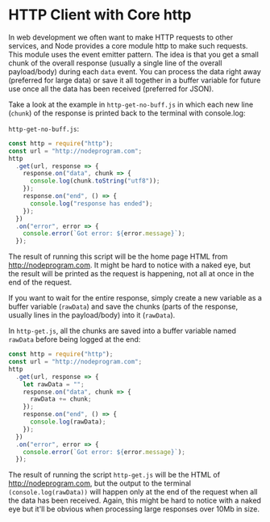 # HTTP Client with Core http

In web development we often want to make HTTP requests to other services, and Node provides a core module http to make such requests. This module uses the event emitter pattern. The idea is that you get a small chunk of the overall response (usually a single line of the overall payload/body) during each `data` event. You can process the data right away (preferred for large data) or save it all together in a buffer variable for future use once all the data has been received (preferred for JSON).

Take a look at the example in `http-get-no-buff.js` in which each new line (`chunk`) of the response is printed back to the terminal with console.log:

`http-get-no-buff.js`:

``` js
const http = require("http");
const url = "http://nodeprogram.com";
http
  .get(url, response => {
    response.on("data", chunk => {
      console.log(chunk.toString("utf8"));
    });
    response.on("end", () => {
      console.log("response has ended");
    });
  })
  .on("error", error => {
    console.error(`Got error: ${error.message}`);
  });
```

The result of running this script will be the home page HTML from http://nodeprogram.com. It might be hard to notice with a naked eye, but the result will be printed as the request is happening, not all at once in the end of the request.

If you want to wait for the entire response, simply create a new variable as a buffer variable (`rawData`) and save the chunks (parts of the response, usually lines in the payload/body) into it (`rawData`).

In `http-get.js`, all the chunks are saved into a buffer variable named `rawData` before being logged at the end:

``` js
const http = require("http");
const url = "http://nodeprogram.com";
http
  .get(url, response => {
    let rawData = "";
    response.on("data", chunk => {
      rawData += chunk;
    });
    response.on("end", () => {
      console.log(rawData);
    });
  })
  .on("error", error => {
    console.error(`Got error: ${error.message}`);
  });
```

The result of running the script `http-get.js` will be the HTML of http://nodeprogram.com, but the output to the terminal `(console.log(rawData))` will happen only at the end of the request when all the data has been received. Again, this might be hard to notice with a naked eye but it'll be obvious when processing large responses over 10Mb in size.
